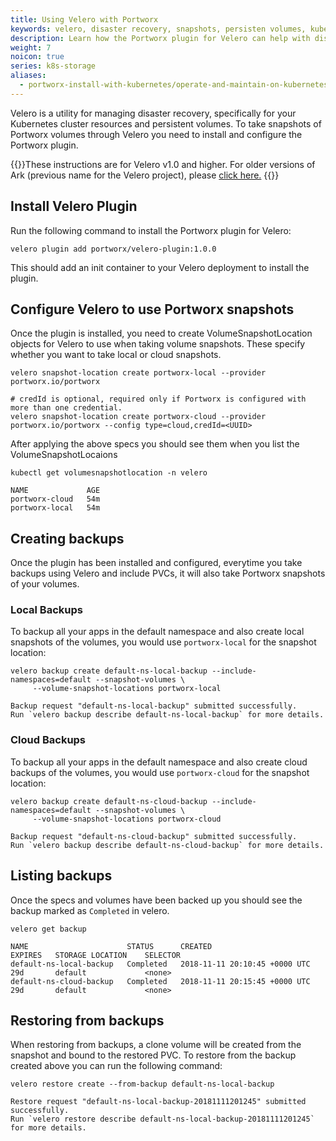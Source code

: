 ```yaml
---
title: Using Velero with Portworx
keywords: velero, disaster recovery, snapshots, persisten volumes, kubernetes, k8s, heptio ark,
description: Learn how the Portworx plugin for Velero can help with disaster recovery in your Kubernetes clusters
weight: 7
noicon: true
series: k8s-storage
aliases:
  - portworx-install-with-kubernetes/operate-and-maintain-on-kubernetes/disaster-recovery
---
```


Velero is a utility for managing disaster recovery, specifically for your
Kubernetes cluster resources and persistent volumes. To take snapshots of
Portworx volumes through Velero you need to install and configure the Portworx
plugin.

{{<info>}}These instructions are for Velero v1.0 and higher. For older versions of Ark (previous name for the Velero project), please [click here.](ark-pre-1.0) {{</info>}}

## Install Velero Plugin

Run the following command to install the Portworx plugin for Velero:
```text
velero plugin add portworx/velero-plugin:1.0.0
```

This should add an init container to your Velero deployment to install the
plugin.

## Configure Velero to use Portworx snapshots

Once the plugin is installed, you need to create VolumeSnapshotLocation objects for Velero to use when
taking volume snapshots. These specify whether you want to take local or cloud snapshots.

```text
velero snapshot-location create portworx-local --provider portworx.io/portworx

# credId is optional, required only if Portworx is configured with more than one credential.
velero snapshot-location create portworx-cloud --provider portworx.io/portworx --config type=cloud,credId=<UUID>
```

After applying the above specs you should see them when you list the VolumeSnapshotLocaions
```text
kubectl get volumesnapshotlocation -n velero
```

```output
NAME             AGE
portworx-cloud   54m
portworx-local   54m
```

## Creating backups

Once the plugin has been installed and configured, everytime you take backups
using Velero and include PVCs, it will also take Portworx snapshots of your volumes.

### Local Backups

To backup all your apps in the default namespace and also create local snapshots
of the volumes, you would use `portworx-local` for the snapshot location:

```text
velero backup create default-ns-local-backup --include-namespaces=default --snapshot-volumes \
     --volume-snapshot-locations portworx-local
```

```output
Backup request "default-ns-local-backup" submitted successfully.
Run `velero backup describe default-ns-local-backup` for more details.
```

### Cloud Backups

To backup all your apps in the default namespace and also create cloud backups
of the volumes, you would use `portworx-cloud` for the snapshot location:

```text
velero backup create default-ns-cloud-backup --include-namespaces=default --snapshot-volumes \
     --volume-snapshot-locations portworx-cloud
```

```output
Backup request "default-ns-cloud-backup" submitted successfully.
Run `velero backup describe default-ns-cloud-backup` for more details.
```

## Listing backups

Once the specs and volumes have been backed up you should see the backup marked
as `Completed` in velero.

```text
velero get backup
```

```output
NAME                      STATUS      CREATED                         EXPIRES   STORAGE LOCATION    SELECTOR
default-ns-local-backup   Completed   2018-11-11 20:10:45 +0000 UTC   29d       default             <none>
default-ns-cloud-backup   Completed   2018-11-11 20:15:45 +0000 UTC   29d       default             <none>
```

## Restoring from backups

When restoring from backups, a clone volume will be created from the snapshot and
bound to the restored PVC. To restore from the backup created above you can run
the following command:

```text
velero restore create --from-backup default-ns-local-backup
```

```output
Restore request "default-ns-local-backup-20181111201245" submitted successfully.
Run `velero restore describe default-ns-local-backup-20181111201245` for more details.
```
